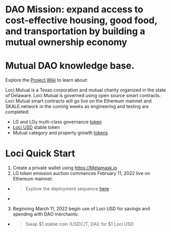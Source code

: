 # DAO Mission: expand access to cost-effective housing, good food, and transportation by building a mutual ownership economy

# Mutual DAO knowledge base.

Explore the [Project Wiki](https://github.com/LociMutual/docs/wiki) to learn about:

   Loci Mutual is a Texas corporation and mutual charity organized in the state of Delaware. Loci Mutual is governed using open source smart contracts. Loci Mutual smart contracts will go live on the Ethereum mainnet and SKALE.network in the coming weeks as engineering and testing are completed: <br>
   * LG and LGy multi-class governance [token](https://github.com/LociMutual/docs/wiki/Mutual-Governance:-LG-token) <br>
   * [Loci USD](https://github.com/LociMutual/docs/wiki/Stable-Token:-LUSD) stable token <br>
   * Mutual category and property growth [tokens](https://github.com/LociMutual/docs/wiki/CMBT-Mortgage-token) <br>
# Loci Quick Start

1. Create a private wallet using https://Metamask.io
1. LG token emission auction commences February 11, 2022 live on Ethereum mainnet:
* > Explore the deployment sequence [here](https://medium.com/@jkw_iii/decentralizing-a-real-estate-dao-27f41f344deb)
* > 

3. Beginning March 11, 2022 begin use of Loci USD for savings and spending with DAO merchants: 
* > Swap $1 stable coin (USDC/T, DAI) for $1 Loci USD



